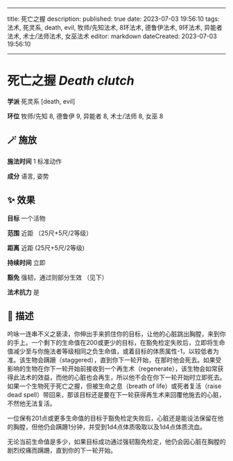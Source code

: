 
---
title: 死亡之握
description: 
published: true
date: 2023-07-03 19:56:10
tags: 法术, 死灵系, death, evil, 牧师/先知法术, 8环法术, 德鲁伊法术, 9环法术, 异能者法术, 术士/法师法术, 女巫法术
editor: markdown
dateCreated: 2023-07-03 19:56:10

---

# **死亡之握** *Death clutch*

**学派** 死灵系 \[death, evil\] 

**环位** 牧师/先知 8, 德鲁伊 9, 异能者 8, 术士/法师 8, 女巫 8

## 🪄 施放

**施法时间** 1 标准动作

**成分** 语言, 姿势

## ✨ 效果 

**目标** 一个活物 

**范围** 近距 （25尺+5尺/2等级）

**距离** 近距 (25尺+5尺/2等级)  

**持续时间** 立即 

**豁免** 强韧，通过则部分生效 （见下）

**法术抗力** 是

## 📖 描述

吟咏一连串不义之亵渎，你伸出手来抓住你的目标，让他的心脏跳出胸膛，来到你的手上。一个剩下的生命值在200或更少的目标，在豁免检定失败后，立即将生命值减少至与你施法者等级相同之负生命值，或着目标的体质属性-1，以较低者为准。该生物会蹒跚（staggered），直到你下一轮开始，在那时他会死去。如果受影响的生物在你下一轮开始前接收到一个再生术（regenerate），该生物会如常获得此法术的效益，而他的心脏也会再生，所以他不会在你下一轮开始时立即死去。如果一个生物死于死亡之握，但被生命之息（breath of life）或死者复活（raise dead spell）带回来，那该目标还是要在下一轮获得再生术来回覆他施去的心脏，不然他无法复活。

一位保有201点或更多生命值的目标于豁免检定失败后，心脏还是能设法保留在他的胸膛，但他仍会蹒跚1分钟，并受到1d4点体质吸取以及1d4点体质流血。

无论当前生命值是多少，如果目标成功通过强韧豁免检定，他仍会因心脏在胸膛的剧烈绞痛而蹒跚，直到你的下一轮开始。
    